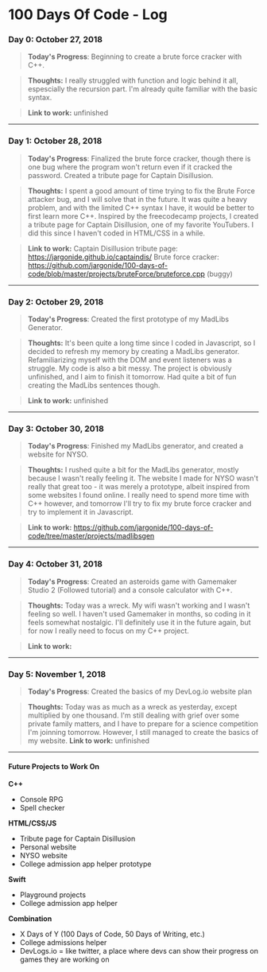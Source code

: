 # 100 Days Of Code - Log

### Day 0: October 27, 2018 

> **Today's Progress**: Beginning to create a brute force cracker with C++. 

> **Thoughts:** I really struggled with function and logic behind it all, espescially the recursion part. I'm already quite familiar with the basic syntax.

> **Link to work:** unfinished
___ 
### Day 1: October 28, 2018 

> **Today's Progress**: Finalized the brute force cracker, though there is one bug where the program won't return even if it cracked the password. Created a tribute page for Captain Disillusion.

> **Thoughts:** I spent a good amount of time trying to fix the Brute Force attacker bug, and I will solve that in the future. It was quite a heavy problem, and with the limited C++ syntax I have, it would be better to first learn more C++. Inspired by the freecodecamp projects, I created a tribute page for Captain Disillusion, one of my favorite YouTubers. I did this since I haven't coded in HTML/CSS in a while.

> **Link to work:** Captain Disillusion tribute page: https://jargonide.github.io/captaindis/ Brute force cracker: https://github.com/jargonide/100-days-of-code/blob/master/projects/bruteForce/bruteforce.cpp (buggy)
___ 
### Day 2: October 29, 2018 

> **Today's Progress**: Created the first prototype of my MadLibs Generator. 

> **Thoughts:** It's been quite a long time since I coded in Javascript, so I decided to refresh my memory by creating a MadLibs generator. Refamiliarizing myself with the DOM and event listeners was a struggle. My code is also a bit messy. The project is obviously unfinished, and I aim to finish it tomorrow. Had quite a bit of fun creating the MadLibs sentences though.

> **Link to work:** unfinished
___ 
### Day 3: October 30, 2018 

> **Today's Progress**: Finished my MadLibs generator, and created a website for NYSO. 

> **Thoughts:** I rushed quite a bit for the MadLibs generator, mostly because I wasn't really feeling it. The website I made for NYSO wasn't really that great too - it was merely a prototype, albeit inspired from some websites I found online. I really need to spend more time with C++ however, and tomorrow I'll try to fix my brute force cracker and try to implement it in Javascript.

> **Link to work:** https://github.com/jargonide/100-days-of-code/tree/master/projects/madlibsgen
___ 

### Day 4: October 31, 2018 

> **Today's Progress**: Created an asteroids game with Gamemaker Studio 2 (Followed tutorial) and a console calculator with C++. 

> **Thoughts:** Today was a wreck. My wifi wasn't working and I wasn't feeling so well. I haven't used Gamemaker in months, so coding in it feels somewhat nostalgic. I'll definitely use it in the future again, but for now I really need to focus on my C++ project. 

> **Link to work:** 
___ 
### Day 5: November 1, 2018 

> **Today's Progress**: Created the basics of my DevLog.io website plan

> **Thoughts:** Today was as much as a wreck as yesterday, except multiplied by one thousand. I'm still dealing with grief over some private family matters, and I have to prepare for a science competition I'm joinning tomorrow. However, I still managed to create the basics of my website.
> **Link to work:** unfinished
___ 

#### Future Projects to Work On

**C++**
- Console RPG
- Spell checker

**HTML/CSS/JS**
- Tribute page for Captain Disillusion
- Personal website
- NYSO website
- College admission app helper prototype

**Swift**
- Playground projects
- College admission app helper 

**Combination**
- X Days of Y (100 Days of Code, 50 Days of Writing, etc.)
- College admissions helper
- DevLogs.io = like twitter, a place where devs can show their progress on games they are working on
